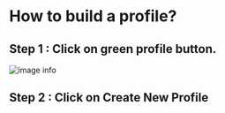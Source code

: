 # How to build a profile?

## Step 1 : Click on green profile button.
![image info](../../../static/img/profiles/step1.jpg)

## Step 2 : Click on **Create New Profile**